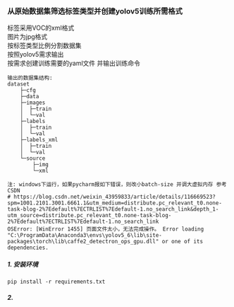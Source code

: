### 从原始数据集筛选标签类型并创建yolov5训练所需格式
标签采用VOC的xml格式\
图片为jpg格式\
按标签类型比例分割数据集\
按照yolov5需求输出\
按需求创建训练需要的yaml文件  并输出训练命令
```
输出的数据集结构: 
dataset
    ├─cfg
    ├─data
    ├─images
    │  ├─train
    │  └─val
    ├─labels
    │  ├─train
    │  └─val
    ├─labels_xml
    │  ├─train
    │  └─val
    └─source
        ├─img
        └─xml
```  
```
注: windows下运行，如果pycharm报如下错误，则改小batch-size 并调大虚拟内存 参考CSDN
# https://blog.csdn.net/weixin_43959833/article/details/116669523?spm=1001.2101.3001.6661.1&utm_medium=distribute.pc_relevant_t0.none-task-blog-2%7Edefault%7ECTRLIST%7Edefault-1.no_search_link&depth_1-utm_source=distribute.pc_relevant_t0.none-task-blog-2%7Edefault%7ECTRLIST%7Edefault-1.no_search_link
OSError: [WinError 1455] 页面文件太小，无法完成操作。 Error loading "C:\ProgramData\Anaconda3\envs\yolov5_6\lib\site-packages\torch\lib\caffe2_detectron_ops_gpu.dll" or one of its dependencies.
```



##### 1. 安装环境
```
pip install -r requirements.txt
```
##### 2. 